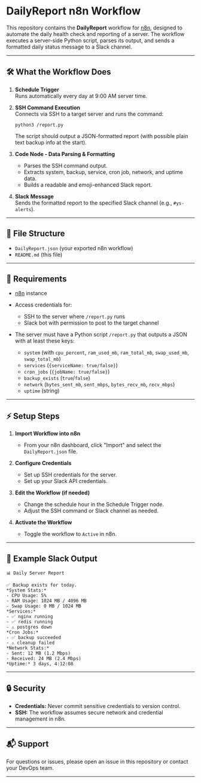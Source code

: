 # DailyReport n8n Workflow

This repository contains the **DailyReport** workflow for [n8n](https://n8n.io/), designed to automate the daily health check and reporting of a server. The workflow executes a server-side Python script, parses its output, and sends a formatted daily status message to a Slack channel.

---

## 🛠️ What the Workflow Does

1. **Schedule Trigger**  
   Runs automatically every day at 9:00 AM server time.

2. **SSH Command Execution**  
   Connects via SSH to a target server and runs the command:
   ```
   python3 /report.py
   ```
   The script should output a JSON-formatted report (with possible plain text backup info at the start).

3. **Code Node - Data Parsing & Formatting**  
   - Parses the SSH command output.
   - Extracts system, backup, service, cron job, network, and uptime data.
   - Builds a readable and emoji-enhanced Slack report.

4. **Slack Message**  
   Sends the formatted report to the specified Slack channel (e.g., `#ys-alerts`).

---

## 📑 File Structure

- `DailyReport.json` (your exported n8n workflow)
- `README.md` (this file)

---

## 📝 Requirements

- [n8n](https://n8n.io/) instance
- Access credentials for:
  - SSH to the server where `/report.py` runs
  - Slack bot with permission to post to the target channel

- The server must have a Python script `/report.py` that outputs a JSON with at least these keys:
  - `system` (with `cpu_percent`, `ram_used_mb`, `ram_total_mb`, `swap_used_mb`, `swap_total_mb`)
  - `services` (`{serviceName: true/false}`)
  - `cron_jobs` (`{jobName: true/false}`)
  - `backup_exists` (`true`/`false`)
  - `network` (`bytes_sent_mb`, `sent_mbps`, `bytes_recv_mb`, `recv_mbps`)
  - `uptime` (string)

---

## ⚡ Setup Steps

1. **Import Workflow into n8n**
   - From your n8n dashboard, click "Import" and select the `DailyReport.json` file.

2. **Configure Credentials**
   - Set up SSH credentials for the server.
   - Set up your Slack API credentials.

3. **Edit the Workflow (if needed)**
   - Change the schedule hour in the Schedule Trigger node.
   - Adjust the SSH command or Slack channel as needed.

4. **Activate the Workflow**
   - Toggle the workflow to `Active` in n8n.

---

## 💬 Example Slack Output

```
📊 Daily Server Report

✅ Backup exists for today.
*System Stats:*
- CPU Usage: 5%
- RAM Usage: 1024 MB / 4096 MB
- Swap Usage: 0 MB / 1024 MB
*Services:*
- ✅ nginx running
- ✅ redis running
- ⚠️ postgres down
*Cron Jobs:*
- ✅ backup succeeded
- ⚠️ cleanup failed
*Network Stats:*
- Sent: 12 MB (1.2 Mbps)
- Received: 24 MB (2.4 Mbps)
*Uptime:* 3 days, 4:12:08
```

---

## 🔒 Security

- **Credentials:** Never commit sensitive credentials to version control.
- **SSH:** The workflow assumes secure network and credential management in n8n.

---

## 📬 Support

For questions or issues, please open an issue in this repository or contact your DevOps team.

---
